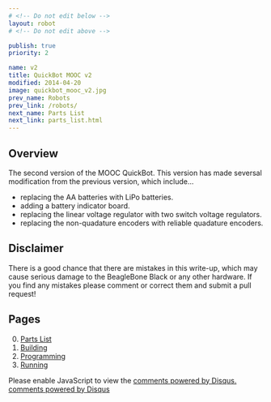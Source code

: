 ```yaml
---
# <!-- Do not edit below -->
layout: robot
# <!-- Do not edit above -->

publish: true
priority: 2

name: v2
title: QuickBot MOOC v2
modified: 2014-04-20
image: quickbot_mooc_v2.jpg
prev_name: Robots
prev_link: /robots/
next_name: Parts List
next_link: parts_list.html
---
```


## Overview
The second version of the MOOC QuickBot.
This version has made seversal modification from the previous version, which include...

* replacing the AA batteries with LiPo batteries.
* adding a battery indicator board.
* replacing the linear voltage regulator with two switch voltage regulators.
* replacing the non-quadature encoders with reliable quadature encoders.

## Disclaimer
There is a good chance that there are mistakes in this write-up, which may cause serious damage to the BeagleBone Black or any other hardware.
If you find any mistakes please comment or correct them and submit a pull request!

## Pages
0. [Parts List](parts_list.html)
0. [Building](building.html)
0. [Programming](programming.html)
0. [Running](running.html)

<!-- Do not edit below this line -->

<div id="disqus_thread"></div>
<script type="text/javascript">
    /* * * CONFIGURATION VARIABLES: EDIT BEFORE PASTING INTO YOUR WEBPAGE * * */
    {% if site.url == "http://o-botics.org" %}
      var disqus_shortname = 'o-botics'; // required: replace example with your forum shortname
    {% endif %}

    /* * * DON'T EDIT BELOW THIS LINE * * */
    (function() {
        var dsq = document.createElement('script'); dsq.type = 'text/javascript'; dsq.async = true;
        dsq.src = '//' + disqus_shortname + '.disqus.com/embed.js';
        (document.getElementsByTagName('head')[0] || document.getElementsByTagName('body')[0]).appendChild(dsq);
    })();
</script>
<noscript>Please enable JavaScript to view the <a href="http://disqus.com/?ref_noscript">comments powered by Disqus.</a></noscript>
<a href="http://disqus.com" class="dsq-brlink">comments powered by <span class="logo-disqus">Disqus</span></a>


